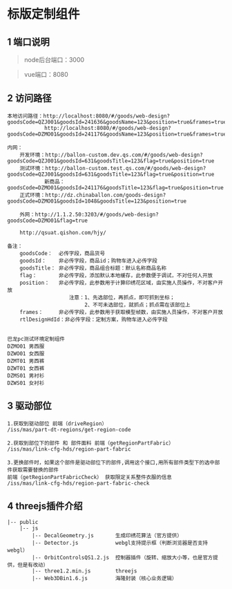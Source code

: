 # 标版定制组件
## 1 端口说明

> node后台端口：3000

> vue端口：8080

## 2 访问路径
    本地访问路径：http://localhost:8080/#/goods/web-design?goodsCode=QZJ001&goodsId=241636&goodsName=123&position=true&frames=true
                http://localhost:8080/#/goods/web-design?goodsCode=DZMO01&goodsId=241176&goodsName=123&position=true&frames=true
                
    内网：
        开发环境：http://ballon-custom.dev.qs.com/#/goods/web-design?goodsCode=QZJ001&goodsId=631&goodsTitle=123&flag=true&position=true
        测试环境：http://ballon-custom.test.qs.com/#/goods/web-design?goodsCode=QZJ001&goodsId=631&goodsTitle=123&flag=true&position=true
                新商品：goodsCode=DZMO01&goodsId=241176&goodsTitle=123&flag=true&position=true
        正式环境：http://dz.chinaballon.com/goods-design?goodsCode=DZMO01&goodsId=1048&goodsTitle=123&position=true
        
        外网：http://1.1.2.50:3203/#/goods/web-design?goodsCode=DZMO01&flag=true
        
        http://qsuat.qishon.com/hjy/
        
    备注：
        goodsCode：  必传字段，商品货号
        goodsId：    非必传字段，商品id；购物车进入必传字段
        goodsTitle： 非必传字段，商品组合标题：默认名称商品名称
        flag：       非必传字段，添加默认本地缓存，此参数便于调试，不对任何人开放
        position：   非必传字段，此参数用于计算印绣花区域，由实施人员操作，不对客户开放
                        注意：1、先选部位，再抓点，即可抓到坐标；
                             2、不可未选部位，就抓点；抓点需在该部位上
        frames：     非必传字段，此参数用于获取模型帧数，由实施人员操作，不对客户开放
        rtlDesignHdId：非必传字段：定制方案，购物车进入必传字段
                             
                             
    巴龙pc测试环境定制组件
    DZMO01 男西服
    DZWO01 女西服
    DZMT01 男西裤
    DZWT01 女西裤
    DZMS01 男衬衫
    DZWS01 女衬衫
    
        
## 3 驱动部位
    1.获取到驱动部位 前端（driveRegion）
    /iss/mas/part-dt-regions/get-region-code
    
    2.获取到部位下的部件 和 部件面料 前端（getRegionPartFabric）
    /iss/mas/link-cfg-hds/region-part-fabric
    
    3.更换部件时，如果这个部件是驱动部位下的部件,调用这个接口,用所有部件类型下的选中部件获取需要替换的部件
    前端（getRegionPartFabricCheck） 获取限定关系整件衣服的信息
    /iss/mas/link-cfg-hds/region-part-fabric-check
    

## 4 threejs插件介绍
    |-- public
        |-- js
            |-- DecalGeometry.js       生成印绣花算法（官方提供）
            |-- Detector.js            webgl支持提示框（判断浏览器是否支持webgl）
            |-- OrbitControlsQS1.2.js  控制器插件（旋转、缩放大小等，也是官方提供，但是有改动）
            |-- three1.2.min.js        threejs
            |-- Web3DBin1.6.js         海隆封装（核心业务逻辑）

